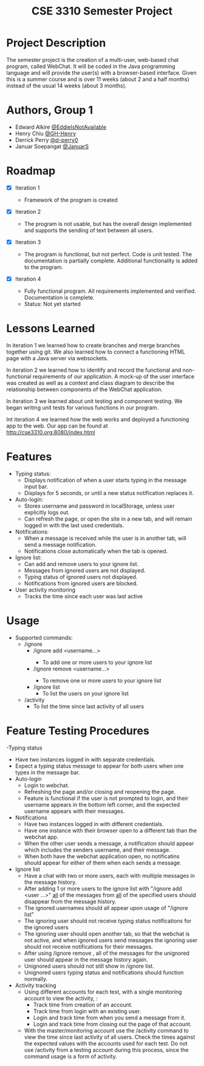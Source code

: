 <h2 align="center" style="font-size:200%;line-height:2;">CSE 3310 Semester Project</h2>

# Project Description

The semester project is the creation of a multi-user, web-based chat program, called WebChat. It will be
coded in the Java programming language and will provide the user(s) with a browser-based interface.
Given this is a summer course and is over 11 weeks (about 2 and a half months) instead of the usual 14
weeks (about 3 months).

# Authors, Group 1

- Edward Alkire [@EddieIsNotAvailable](https://github.com/EddieIsNotAvailable)
- Henry Chiu [@GH-Henry](https://github.com/GH-Henry)
- Derrick Perry [@d-perry0](https://github.com/d-perry0)
- Januar Soepangat [@JanuarS](https://github.com/JanuarS)

# Roadmap

- [X] Iteration 1
  - Framework of the program is created 

- [X] Iteration 2
  - The program is not usable, but has the overall design implemented and supports the sending of text between all users.

- [X] Iteration 3
  - The program is functional, but not perfect. Code is unit tested. The documentation is partially complete. Additional functionality is added to the program.

- [X] Iteration 4
  - Fully functional program. All requirements implemented and verified. Documentation is complete.
  - Status: Not yet started

# Lessons Learned

In iteration 1 we learned how to create branches and merge branches together using git. We also learned how to connect a functioning HTML page with a Java server via websockets. 

In iteration 2 we learned how to identify and record the functional and non-functional requirements of our application. A mock-up of the user interface was created as well as a context and class diagram to describe the relationship between components of the WebChat application. 

In iteration 3 we learned about unit testing and component testing. We began writing unit tests for various functions in our program. 

Int iteration 4 we learned how the web works and deployed a functioning app to the web. Our app can be found at http://cse3310.org:8080/index.html

# Features
- Typing status:
  - Displays notification of when a user starts typing in the message input bar.
  - Displays for 5 seconds, or until a new status notification replaces it.
- Auto-login:
  - Stores username and password in localStorage, unless user explicitly logs out.
  - Can refresh the page, or open the site in a new tab, and will remain logged in with the last used credentials.
- Notifications:
  - When a message is received while the user is in another tab, will send a message notification.
  - Notifications close automatically when the tab is opened.
- Ignore list:
  - Can add and remove users to your ignore list.
  - Messages from ignored users are not displayed.
  - Typing status of ignored users not displayed.
  - Notifications from ignored users are blocked.
- User activity monitoring
  - Tracks the time since each user was last active

# Usage
- Supported commands:
  - /ignore
    - /ignore add <username> <username1> <username...>
      - To add one or more users to your ignore list
    - /ignore remove <username> <username1> <username...>
      - To remove one or more users to your ignore list
    - /ignore list
      - To list the users on your ignore list
  - /activity
    - To list the time since last activity of all users

# Feature Testing Procedures
-Typing status
  - Have two instances logged in with separate credentials.
  - Expect a typing status message to appear for both users when one types in the message bar.
- Auto-login
  - Login to webchat.
  - Refreshing the page and/or closing and reopening the page.
  - Feature is functional if the user is not prompted to login, and their username appears in the bottom left corner, and the expected username appears with their messages.
- Notifications
  - Have two instances logged in with different credentials.
  - Have one instance with their browser open to a different tab than the webchat app.
  - When the other user sends a message, a notification should appear which includes the senders username, and their message.
  - When both have the webchat application open, no notificatins should appear for either of them when each sends a message.
- Ignore list
  - Have a chat with two or more users, each with multiple messages in the message history.
  - After adding 1 or more users to the ignore list with "/ignore add <user1> <user2> <user ...>" <ins>all</ins> of the messages from <ins>all</ins> of the specified users should disappear from the message history.
  - The ignored usernames should all appear upon usage of "/ignore list"
  - The ignoring user should not receive typing status notifications for the ignored users
  - The ignoring user should open another tab, so that the webchat is not active, and when ignored users send messages the ignoring user should not receive notifications for their messages.
  - After using /ignore remove <user1>, all of the messages for the unignored user should appear in the message history again.
  - Unignored users should not still show in /ignore list.
  - Unignored users typing status and notifications should function normally.
- Activity tracking
  - Using different accounts for each test, with a single monitoring account to view the activity, :
    - Track time from creation of an account.
    - Track time from login with an existing user.
    - Login and track time from when you send a message from it.
    - Login and track time from closing out the page of that account.
  - With the master/monitoring account use the /activity command to view the time since last activity of all users. Check the times against the expected values with the accounts used for each test. Do not use /activity from a testing account during this process, since the command usage is a form of activity.



